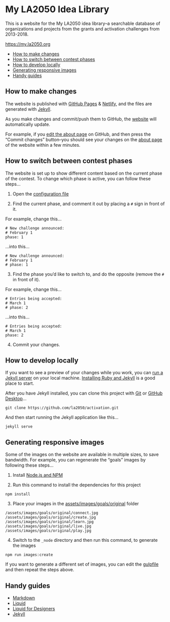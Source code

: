 
# My LA2050 Idea Library

This is a website for the My LA2050 idea library–a searchable database of organizations and projects from the grants and activation challenges from 2013-2018.

https://my.la2050.org

* [How to make changes](#how-to-make-changes)
* [How to switch between contest phases](#how-to-switch-between-contest-phases)
* [How to develop locally](#how-to-develop-locally)
* [Generating responsive images](#generating-responsive-images)
* [Handy guides](#handy-guides)

## How to make changes

The website is published with [GitHub Pages](https://pages.github.com) & [Netlify](https://www.netlify.com), and the files are generated with [Jekyll](http://jekyllrb.com).

As you make changes and commit/push them to GitHub, the [website](https://activation.la2050.org) will automatically update.

For example, if you [edit the about page](https://github.com/la2050/activation/edit/master/about.markdown) on GitHub, and then press the “Commit changes” button–you should see your changes on the [about page](https://activation.la2050.org/about/) of the website within a few minutes.

## How to switch between contest phases

The website is set up to show different content based on the current phase of the contest. To change which phase is active, you can follow these steps…

1) Open the [configuration file](https://github.com/la2050/activation/blob/master/_config.yml)

2) Find the current phase, and comment it out by placing a `#` sign in front of it.

For example, change this…
```
# New challenge announced: 
# February 1
phase: 1
```

…into this…
```
# New challenge announced: 
# February 1
# phase: 1
```

3) Find the phase you’d like to switch to, and do the opposite (remove the `#` in front of it).

For example, change this…
```
# Entries being accepted: 
# March 1
# phase: 2
```

…into this…
```
# Entries being accepted: 
# March 1
phase: 2
```
4) Commit your changes.

## How to develop locally

If you want to see a preview of your changes while you work, you can [run a Jekyll server](https://jekyllrb.com) on your local machine. [Installing Ruby and Jekyll](https://jekyllrb.com/docs/installation/) is a good place to start.

After you have Jekyll installed, you can clone this project with [Git](https://git-scm.com) or [GitHub Desktop](https://desktop.github.com)…

```
git clone https://github.com/la2050/activation.git
```

And then start running the Jekyll application like this...

```
jekyll serve
```
## Generating responsive images

Some of the images on the website are available in multiple sizes, to save bandwidth. For example, you can regenerate the “goals” images by following these steps…

1) Install [Node.js and NPM](https://nodejs.org/en/download/)

2) Run this command to install the dependencies for this project

```
npm install
```

3) Place your images in the [assets/images/goals/original](https://github.com/la2050/activation/tree/master/assets/images/goals/original) folder

```
/assets/images/goals/original/connect.jpg
/assets/images/goals/original/create.jpg
/assets/images/goals/original/learn.jpg
/assets/images/goals/original/live.jpg
/assets/images/goals/original/play.jpg
```

4) Switch to the `_node` directory and then run this command, to generate the images

```
npm run images:create
```

If you want to generate a different set of images, you can edit the [gulpfile](https://github.com/la2050/activation/blob/master/gulpfile.js) and then repeat the steps above.

## Handy guides

* [Markdown](https://guides.github.com/features/mastering-markdown/)
* [Liquid](https://shopify.github.io/liquid/)
* [Liquid for Designers](https://github.com/Shopify/liquid/wiki/Liquid-for-Designers)
* [Jekyll](https://jekyllrb.com/docs/home/)

